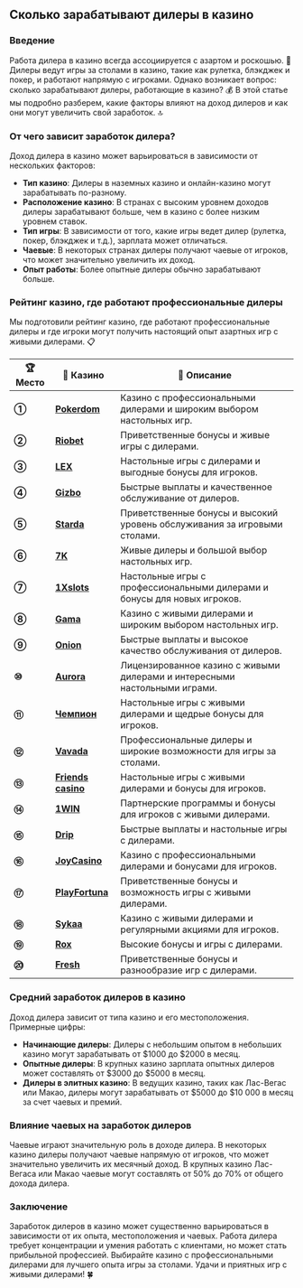 ## Сколько зарабатывают дилеры в казино

### Введение
Работа дилера в казино всегда ассоциируется с азартом и роскошью. 🎲 Дилеры ведут игры за столами в казино, такие как рулетка, блэкджек и покер, и работают напрямую с игроками. Однако возникает вопрос: сколько зарабатывают дилеры, работающие в казино? 💰 В этой статье мы подробно разберем, какие факторы влияют на доход дилеров и как они могут увеличить свой заработок. 🔝

### От чего зависит заработок дилера?

Доход дилера в казино может варьироваться в зависимости от нескольких факторов:

- **Тип казино**: Дилеры в наземных казино и онлайн-казино могут зарабатывать по-разному.
- **Расположение казино**: В странах с высоким уровнем доходов дилеры зарабатывают больше, чем в казино с более низким уровнем ставок.
- **Тип игры**: В зависимости от того, какие игры ведет дилер (рулетка, покер, блэкджек и т.д.), зарплата может отличаться.
- **Чаевые**: В некоторых странах дилеры получают чаевые от игроков, что может значительно увеличить их доход.
- **Опыт работы**: Более опытные дилеры обычно зарабатывают больше.

### Рейтинг казино, где работают профессиональные дилеры

Мы подготовили рейтинг казино, где работают профессиональные дилеры и где игроки могут получить настоящий опыт азартных игр с живыми дилерами. 📋

| **🏆 Место** | **🎰 Казино** | **💬 Описание** |
|-------------|-------------|----------------|
| **①** | [**Pokerdom**](https://brandplay.link/4k77v2yx) | Казино с профессиональными дилерами и широким выбором настольных игр. |
| **②** | [**Riobet**](https://brandplay.link/7xBLTPyj) | Приветственные бонусы и живые игры с дилерами. |
| **③** | [**LEX**](https://brandplay.link/zW4hdDFV) | Настольные игры с дилерами и выгодные бонусы для игроков. |
| **④** | [**Gizbo**](https://brandplay.link/bprXw4YV) | Быстрые выплаты и качественное обслуживание от дилеров. |
| **⑤** | [**Starda**](https://brandplay.link/fB7xwRFL) | Приветственные бонусы и высокий уровень обслуживания за игровыми столами. |
| **⑥** | [**7K**](https://brandplay.link/BvQyFShp) | Живые дилеры и большой выбор настольных игр. |
| **⑦** | [**1Xslots**](https://brandplay.link/hSB1khtr) | Настольные игры с профессиональными дилерами и бонусы для новых игроков. |
| **⑧** | [**Gama**](https://brandplay.link/j6NMKsDz) | Казино с живыми дилерами и широким выбором настольных игр. |
| **⑨** | [**Onion**](https://brandplay.link/zBGRVpQ9) | Быстрые выплаты и высокое качество обслуживания от дилеров. |
| **⑩** | [**Aurora**](https://10trafic-stat2.com/click/668546556bcc6313411604bd/6766/13032/subaccount) | Лицензированное казино с живыми дилерами и интересными настольными играми. |
| **⑪** | [**Чемпион**](https://temon-gter.cfd/go/lRq?p80412p304504pcc44t17455) | Настольные игры с живыми дилерами и щедрые бонусы для игроков. |
| **⑫** | [**Vavada**](https://vavadapartner.pro/?promo=ea5c9275-6854-4505-94fc-95ab18221945-linkb2) | Профессиональные дилеры и широкие возможности для игры за столами. |
| **⑬** | [**Friends casino**](https://gofriends.vc/linkb2) | Настольные игры с живыми дилерами и бонусы для игроков. |
| **⑭** | [**1WIN**](https://brandplay.link/smXVpBbG) | Партнерские программы и бонусы для игроков с живыми дилерами. |
| **⑮** | [**Drip**](https://drp-ircp01.com/c07e6a3db) | Быстрые выплаты и настольные игры с дилерами. |
| **⑯** | [**JoyCasino**](https://rpc30.call2me.pro/?/ru/registration?apkpop=0&partner=p24970p3291217pc98f) | Казино с профессиональными дилерами и бонусами для игроков. |
| **⑰** | [**PlayFortuna**](https://fortunapromo.net/alt/playfortuna/registration?0dc4a9362a71feb7e3f165fb8e766f70) | Приветственные бонусы и возможность игры с живыми дилерами. |
| **⑱** | [**Sykaa**](https://s-two-way.com/?source=linkb2&pid=30697) | Казино с живыми дилерами и регулярными акциями для игроков. |
| **⑲** | [**Rox**](https://rox-pvwfpjgcxe.com/cb1ee18a5) | Высокие бонусы и игры с дилерами. |
| **⑳** | [**Fresh**](https://fresh-eumwkxwao.com/c3f7b485d) | Приветственные бонусы и разнообразие игр с дилерами. |

### Средний заработок дилеров в казино

Доход дилера зависит от типа казино и его местоположения. Примерные цифры:

- **Начинающие дилеры**: Дилеры с небольшим опытом в небольших казино могут зарабатывать от $1000 до $2000 в месяц.
- **Опытные дилеры**: В крупных казино зарплата опытных дилеров может составлять от $3000 до $5000 в месяц.
- **Дилеры в элитных казино**: В ведущих казино, таких как Лас-Вегас или Макао, дилеры могут зарабатывать от $5000 до $10 000 в месяц за счет чаевых и премий.

### Влияние чаевых на заработок дилеров

Чаевые играют значительную роль в доходе дилера. В некоторых казино дилеры получают чаевые напрямую от игроков, что может значительно увеличить их месячный доход. В крупных казино Лас-Вегаса или Макао чаевые могут составлять от 50% до 70% от общего дохода дилера.

### Заключение
Заработок дилеров в казино может существенно варьироваться в зависимости от их опыта, местоположения и чаевых. Работа дилера требует концентрации и умения работать с клиентами, но может стать прибыльной профессией. Выбирайте казино с профессиональными дилерами для лучшего опыта игры за столами. Удачи и приятных игр с живыми дилерами! 🍀
